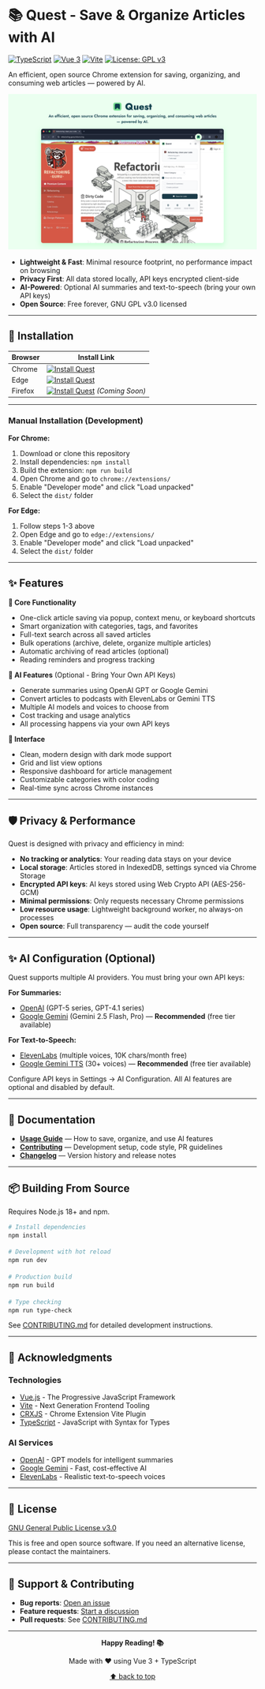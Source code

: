 # 📚 Quest - Save & Organize Articles with AI
[![TypeScript](https://img.shields.io/badge/TypeScript-5.4-blue)](https://www.typescriptlang.org/) [![Vue 3](https://img.shields.io/badge/Vue-3.4-brightgreen)](https://vuejs.org/) [![Vite](https://img.shields.io/badge/Vite-5.2-646CFF)](https://vitejs.dev/) [![License: GPL v3](https://img.shields.io/badge/License-GPLv3-blue.svg)](LICENSE)

An efficient, open source Chrome extension for saving, organizing, and consuming web articles — powered by AI.

![Quest Extension](images/slide.png)

* **Lightweight & Fast**: Minimal resource footprint, no performance impact on browsing
* **Privacy First**: All data stored locally, API keys encrypted client-side
* **AI-Powered**: Optional AI summaries and text-to-speech (bring your own API keys)
* **Open Source**: Free forever, GNU GPL v3.0 licensed

---

##  🚀 Installation
| Browser | Install Link |
|---------|----------------|
| Chrome  | [![Install Quest](https://img.shields.io/badge/Install-Quest-blue?logo=googlechrome&style=for-the-badge)](https://chrome.google.com/webstore/detail/nklickjfgdodflfpkjljfhhilfnkmhfl) |
| Edge    | [![Install Quest](https://img.shields.io/badge/Install-Quest-blue?logo=microsoftedge&style=for-the-badge)](https://microsoftedge.microsoft.com/addons/detail/quest/nnfdfmboghffjhfabpehmgkhcmiclfea) |
| Firefox | [![Install Quest](https://img.shields.io/badge/Install-Quest-blue?logo=firefox&style=for-the-badge)](https://addons.mozilla.org/en-US/firefox/addon/quest/) *(Coming Soon)* |
---

### Manual Installation (Development)

**For Chrome:**
1. Download or clone this repository
2. Install dependencies: `npm install`
3. Build the extension: `npm run build`
4. Open Chrome and go to `chrome://extensions/`
5. Enable "Developer mode" and click "Load unpacked"
6. Select the `dist/` folder

**For Edge:**
1. Follow steps 1-3 above
2. Open Edge and go to `edge://extensions/`
3. Enable "Developer mode" and click "Load unpacked"
4. Select the `dist/` folder

---

## ✨ Features

**📖 Core Functionality**
- One-click article saving via popup, context menu, or keyboard shortcuts
- Smart organization with categories, tags, and favorites
- Full-text search across all saved articles
- Bulk operations (archive, delete, organize multiple articles)
- Automatic archiving of read articles (optional)
- Reading reminders and progress tracking

**🤖 AI Features** (Optional - Bring Your Own API Keys)
- Generate summaries using OpenAI GPT or Google Gemini
- Convert articles to podcasts with ElevenLabs or Gemini TTS
- Multiple AI models and voices to choose from
- Cost tracking and usage analytics
- All processing happens via your own API keys

**🎨 Interface**
- Clean, modern design with dark mode support
- Grid and list view options
- Responsive dashboard for article management
- Customizable categories with color coding
- Real-time sync across Chrome instances

---

## 🛡️ Privacy & Performance

Quest is designed with privacy and efficiency in mind:

- **No tracking or analytics**: Your reading data stays on your device
- **Local storage**: Articles stored in IndexedDB, settings synced via Chrome Storage
- **Encrypted API keys**: AI keys stored using Web Crypto API (AES-256-GCM)
- **Minimal permissions**: Only requests necessary Chrome permissions
- **Low resource usage**: Lightweight background worker, no always-on processes
- **Open source**: Full transparency — audit the code yourself

---

## ✨ AI Configuration (Optional)

Quest supports multiple AI providers. You must bring your own API keys:

**For Summaries:**
- [OpenAI](https://platform.openai.com/) (GPT-5 series, GPT-4.1 series)
- [Google Gemini](https://ai.google.dev/) (Gemini 2.5 Flash, Pro) — **Recommended** (free tier available)

**For Text-to-Speech:**
- [ElevenLabs](https://elevenlabs.io/) (multiple voices, 10K chars/month free)
- [Google Gemini TTS](https://ai.google.dev/) (30+ voices) — **Recommended** (free tier available)

Configure API keys in Settings → AI Configuration. All AI features are optional and disabled by default.

---

## 🎯 Documentation

- [**Usage Guide**](docs/USAGE.md) — How to save, organize, and use AI features
- [**Contributing**](CONTRIBUTING.md) — Development setup, code style, PR guidelines
- [**Changelog**](CHANGELOG.md) — Version history and release notes

---

## 📦  Building From Source

Requires Node.js 18+ and npm.

```bash
# Install dependencies
npm install

# Development with hot reload
npm run dev

# Production build
npm run build

# Type checking
npm run type-check
```

See [CONTRIBUTING.md](CONTRIBUTING.md) for detailed development instructions.

---

## 🙏 Acknowledgments
### Technologies

- [Vue.js](https://vuejs.org/) - The Progressive JavaScript Framework
- [Vite](https://vitejs.dev/) - Next Generation Frontend Tooling
- [CRXJS](https://crxjs.dev/vite-plugin) - Chrome Extension Vite Plugin
- [TypeScript](https://www.typescriptlang.org/) - JavaScript with Syntax for Types

### AI Services

- [OpenAI](https://openai.com/) - GPT models for intelligent summaries
- [Google Gemini](https://deepmind.google/technologies/gemini/) - Fast, cost-effective AI
- [ElevenLabs](https://elevenlabs.io/) - Realistic text-to-speech voices

---


## 📄 License

[GNU General Public License v3.0](LICENSE)

This is free and open source software. If you need an alternative license, please contact the maintainers.

---

## 🤝 Support & Contributing

- **Bug reports**: [Open an issue](../../issues)
- **Feature requests**: [Start a discussion](../../discussions)
- **Pull requests**: See [CONTRIBUTING.md](CONTRIBUTING.md)

---

<div align="center">

**Happy Reading! 📚**

Made with ❤️ using Vue 3 + TypeScript

[⬆ back to top](#quest)

</div>